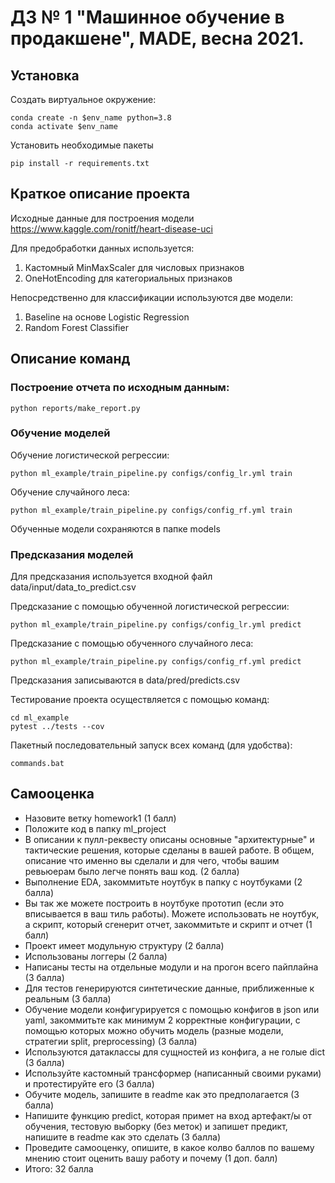 # ДЗ № 1 "Машинное обучение в продакшене", MADE, весна 2021.

## Установка

Создать виртуальное окружение:
```
conda create -n $env_name python=3.8
conda activate $env_name
```
Установить необходимые пакеты
```
pip install -r requirements.txt
```
## Краткое описание проекта

Исходные данные для построения модели https://www.kaggle.com/ronitf/heart-disease-uci <br>

Для предобработки данных используется:
1) Кастомный MinMaxScaler для числовых признаков
2) OneHotEncoding для категориальных признаков 

Непосредственно для классификации используются две модели:
1) Baseline на основе Logistic Regression
2) Random Forest Classifier

## Описание команд

### Построение отчета по исходным данным:
```
python reports/make_report.py
```
### Обучение моделей

Обучение логистической регрессии:
```
python ml_example/train_pipeline.py configs/config_lr.yml train
```
Обучение случайного леса:
```
python ml_example/train_pipeline.py configs/config_rf.yml train
```
Обученные модели сохраняются в папке models

### Предсказания моделей

Для предсказания используется входной файл data/input/data_to_predict.csv

Предсказание с помощью обученной логистической регрессии:
```
python ml_example/train_pipeline.py configs/config_lr.yml predict
```
Предсказание с помощью обученного случайного леса:
```
python ml_example/train_pipeline.py configs/config_rf.yml predict
```
Предсказания записываются в data/pred/predicts.csv

Тестирование проекта осуществляется с помощью команд:
```
cd ml_example
pytest ../tests --cov
```

Пакетный последовательный запуск всех команд (для удобства):
```
commands.bat
```

## Самооценка

+ Назовите ветку homework1 (1 балл) 
+ Положите код в папку ml_project
+ В описании к пулл-реквесту описаны основные "архитектурные" и тактические решения, которые сделаны в вашей работе. В общем, описание что именно вы сделали и для чего, чтобы вашим ревьюерам было легче понять ваш код. (2 балла)
+ Выполнение EDA, закоммитьте ноутбук в папку с ноутбуками (2 балла)
+ Вы так же можете построить в ноутбуке прототип (если это вписывается в ваш тиль работы). Можете использовать не ноутбук, а скрипт, который сгенерит отчет, закоммитьте и скрипт и отчет (1 балл)
+ Проект имеет модульную структуру (2 балла)
+ Использованы логгеры (2 балла)
+ Написаны тесты на отдельные модули и на прогон всего пайплайна (3 балла)
+ Для тестов генерируются синтетические данные, приближенные к реальным (3 балла)
+ Обучение модели конфигурируется с помощью конфигов в json или yaml, закоммитьте как минимум 2 корректные конфигурации, с помощью которых можно обучить модель (разные модели, стратегии split, preprocessing) (3 балла)
+ Используются датаклассы для сущностей из конфига, а не голые dict (3 балла)
+ Используйте кастомный трансформер (написанный своими руками) и протестируйте его (3 балла)
+ Обучите модель, запишите в readme как это предполагается (3 балла)
+ Напишите функцию predict, которая примет на вход артефакт/ы от обучения, тестовую выборку (без меток) и запишет предикт, напишите в readme как это сделать (3 балла)
+ Проведите самооценку, опишите, в какое колво баллов по вашему мнению стоит оценить вашу работу и почему (1 доп. балл)
+ Итого: 32 балла
